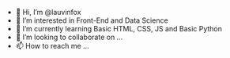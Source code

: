 - 👋 Hi, I’m @lauvinfox
- 👀 I’m interested in Front-End and Data Science
- 🌱 I’m currently learning Basic HTML, CSS, JS and Basic Python
- 💞️ I’m looking to collaborate on ...
- 📫 How to reach me ...

<!---
lauvinfox/lauvinfox is a ✨ special ✨ repository because its `README.md` (this file) appears on your GitHub profile.
You can click the Preview link to take a look at your changes.
--->
